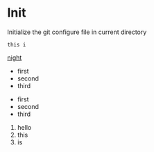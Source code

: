 # Init
Initialize the git configure file in current directory

    this i

[night](http://xiaoxiongmao.info)


* first
* second 
* third


- first
- second
- third


1. hello
2. this
3. is

